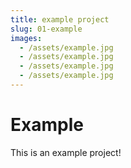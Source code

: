 ```yaml
---
title: example project
slug: 01-example
images:
  - /assets/example.jpg
  - /assets/example.jpg
  - /assets/example.jpg
  - /assets/example.jpg
---
```


# Example

This is an example project!
